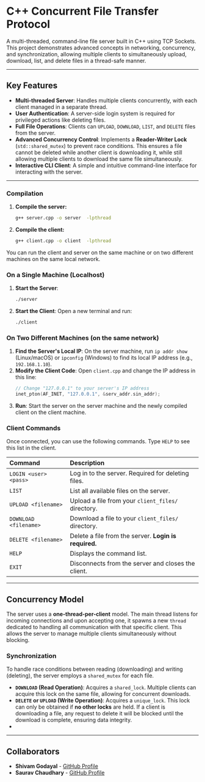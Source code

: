 # C++ Concurrent File Transfer Protocol

A multi-threaded, command-line file server built in C++ using TCP Sockets. This project demonstrates advanced concepts in networking, concurrency, and synchronization, allowing multiple clients to simultaneously upload, download, list, and delete files in a thread-safe manner.

---
##  Key Features

* **Multi-threaded Server**: Handles multiple clients concurrently, with each client managed in a separate thread.
* **User Authentication**: A server-side login system is required for privileged actions like deleting files.
* **Full File Operations**: Clients can `UPLOAD`, `DOWNLOAD`, `LIST`, and `DELETE` files from the server.
* **Advanced Concurrency Control**: Implements a **Reader-Writer Lock** (`std::shared_mutex`) to prevent race conditions. This ensures a file cannot be deleted while another client is downloading it, while still allowing multiple clients to download the same file simultaneously.
* **Interactive CLI Client**: A simple and intuitive command-line interface for interacting with the server.

---

### Compilation


1.  **Compile the server:**
    ```sh
    g++ server.cpp -o server  -lpthread
    ```

2.  **Compile the client:**
    ```sh
    g++ client.cpp -o client  -lpthread
    ```

You can run the client and server on the same machine or on two different machines on the same local network.

### On a Single Machine (Localhost)

1.  **Start the Server**:
    ```sh
    ./server
    ```
2.  **Start the Client**:
    Open a new terminal and run:
    ```sh
    ./client
    ```

### On Two Different Machines (on the same network)

1.  **Find the Server's Local IP**: On the server machine, run `ip addr show` (Linux/macOS) or `ipconfig` (Windows) to find its local IP address (e.g., `192.168.1.10`).
2.  **Modify the Client Code**: Open `client.cpp` and change the IP address in this line:
    ```cpp
    // Change "127.0.0.1" to your server's IP address
    inet_pton(AF_INET, "127.0.0.1", &serv_addr.sin_addr);
    ```
3.  **Run**: Start the server on the server machine and the newly compiled client on the client machine.
   

### Client Commands

Once connected, you can use the following commands. Type `HELP` to see this list in the client.

| Command | Description |
| :--- | :--- |
| `LOGIN <user> <pass>` | Log in to the server. Required for deleting files. |
| `LIST` | List all available files on the server. |
| `UPLOAD <filename>` | Upload a file from your `client_files/` directory. |
| `DOWNLOAD <filename>`| Download a file to your `client_files/` directory. |
| `DELETE <filename>` | Delete a file from the server. **Login is required.** |
| `HELP` | Displays the command list. |
| `EXIT` | Disconnects from the server and closes the client. |

---

## Concurrency Model
The server uses a **one-thread-per-client** model. The main thread listens for incoming connections and upon accepting one, it spawns a new `thread` dedicated to handling all communication with that specific client. This allows the server to manage multiple clients simultaneously without blocking.

### Synchronization
To handle race conditions between reading (downloading) and writing (deleting), the server employs a `shared_mutex` for each file.

* **`DOWNLOAD` (Read Operation)**: Acquires a `shared_lock`. Multiple clients can acquire this lock on the same file, allowing for concurrent downloads.
* **`DELETE` or `UPLOAD` (Write Operation)**: Acquires a `unique_lock`. This lock can only be obtained if **no other locks** are held. If a client is downloading a file, any request to delete it will be blocked until the download is complete, ensuring data integrity.
* 
---
## Collaborators 

* **Shivam Godayal** - [GitHub Profile](https://github.com/shivamgod9119)
* **Saurav Chaudhary** - [GitHub Profile](https://github.com/sauravyz)
